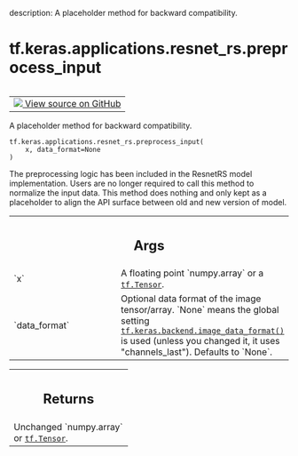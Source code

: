 description: A placeholder method for backward compatibility.

<div itemscope itemtype="http://developers.google.com/ReferenceObject">
<meta itemprop="name" content="tf.keras.applications.resnet_rs.preprocess_input" />
<meta itemprop="path" content="Stable" />
</div>

# tf.keras.applications.resnet_rs.preprocess_input

<!-- Insert buttons and diff -->

<table class="tfo-notebook-buttons tfo-api nocontent" align="left">
<td>
  <a target="_blank" href="https://github.com/keras-team/keras/tree/v2.15.0/keras/applications/resnet_rs.py#L950-L970">
    <img src="https://www.tensorflow.org/images/GitHub-Mark-32px.png" />
    View source on GitHub
  </a>
</td>
</table>



A placeholder method for backward compatibility.


<pre class="devsite-click-to-copy prettyprint lang-py tfo-signature-link">
<code>tf.keras.applications.resnet_rs.preprocess_input(
    x, data_format=None
)
</code></pre>



<!-- Placeholder for "Used in" -->

The preprocessing logic has been included in the ResnetRS model
implementation. Users are no longer required to call this method to
normalize
the input data. This method does nothing and only kept as a placeholder to
align the API surface between old and new version of model.

<!-- Tabular view -->
 <table class="responsive fixed orange">
<colgroup><col width="214px"><col></colgroup>
<tr><th colspan="2"><h2 class="add-link">Args</h2></th></tr>

<tr>
<td>
`x`<a id="x"></a>
</td>
<td>
A floating point `numpy.array` or a <a href="../../../../tf/Tensor.md"><code>tf.Tensor</code></a>.
</td>
</tr><tr>
<td>
`data_format`<a id="data_format"></a>
</td>
<td>
Optional data format of the image tensor/array. `None` means
the global setting <a href="../../../../tf/keras/backend/image_data_format.md"><code>tf.keras.backend.image_data_format()</code></a> is used
(unless you changed it, it uses "channels_last").
Defaults to `None`.
</td>
</tr>
</table>



<!-- Tabular view -->
 <table class="responsive fixed orange">
<colgroup><col width="214px"><col></colgroup>
<tr><th colspan="2"><h2 class="add-link">Returns</h2></th></tr>
<tr class="alt">
<td colspan="2">
Unchanged `numpy.array` or <a href="../../../../tf/Tensor.md"><code>tf.Tensor</code></a>.
</td>
</tr>

</table>

